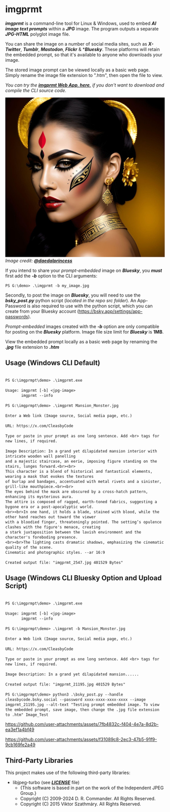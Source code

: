 # imgprmt

***imgprmt*** is a command-line tool for Linux & Windows, used to embed ***AI image text prompts*** within a ***JPG*** image.  The program outputs a separate ***JPG-HTML*** polyglot image file.  

You can share the image on a number of social media sites, such as ***X-Twitter***, ***Tumblr***, ***Mastodon***, ***Flickr*** & ****Bluesky***.  These platforms will retain the embedded prompt, so that it's available to anyone who downloads your image.  

The stored image prompt can be viewed locally as a basic web page. Simply rename the image file extension to ".htm", then open the file to view.

*You can try the [***imgprmt Web App, here,***](https://cleasbycode.co.uk/imgprmt/app/) if you don't want to download and compile the CLI source code.*  

![Demo Image](https://github.com/CleasbyCode/imgprmt/blob/main/demo_image/imgprmt_48940.jpg)  
*Image credit: [***@daedalprincess***](https://x.com/daedalprincess)*  

If you intend to share your *prompt-embedded* image on ***Bluesky***, you ***must*** first add the ***-b*** option to the CLI arguments:
```console
PS G:\demo> .\imgprmt -b my_image.jpg
```
Secondly, to post the image on ***Bluesky***, you will need to use the ***bsky_post.py*** python script (*located in the repo src folder*). An App-Password is also required to use with the python script, which you can create from your Bluesky account (https://bsky.app/settings/app-passwords).  

*Prompt-embedded* images created with the ***-b*** option are only compatible for posting on the ***Bluesky*** platform. Image file size limit for ***Bluesky*** is **1MB**.



View the embedded prompt locally as a basic web page by renaming the ***.jpg*** file extension to ***.htm***  

## Usage (Windows CLI Default)

```console

PS G:\imgprmpt\demo> .\imgprmt.exe

Usage: imgprmt [-b] <jpg-image>  
       imgprmt --info

PS G:\imgprmpt\demo> .\imgprmt Mansion_Monster.jpg

Enter a Web link (Image source, Social media page, etc.)

URL: https://x.com/CleasbyCode

Type or paste in your prompt as one long sentence. Add <br> tags for new lines, if required.

Image Description: In a grand yet dilapidated mansion interior with intricate wooden wall panelling
and a majestic staircase, an eerie, imposing figure standing on the stairs, lunges forward.<br><br>
This character is a blend of historical and fantastical elements, wearing a mask that evokes the textures
of burlap and bandages, accentuated with metal rivets and a sinister, grill-like mouthpiece.<br><br>
The eyes behind the mask are obscured by a cross-hatch pattern, enhancing its mysterious aura.
The attire is composed of ragged, earth-toned fabrics, suggesting a bygone era or a post-apocalyptic world.
<br><br>In one hand, it holds a blade, stained with blood, while the other hand reaches out toward the viewer
with a bloodied finger, threateningly pointed. The setting’s opulence clashes with the figure's menace, creating
a stark juxtaposition between the lavish environment and the character's foreboding presence.
<br><br>The lighting casts dramatic shadows, emphasizing the cinematic quality of the scene.
Cinematic and photographic styles. --ar 16:9

Created output file: "imgprmt_2547.jpg 401529 Bytes"

```
## Usage (Windows CLI Bluesky Option and Upload Script)

```console

PS G:\imgprmpt\demo> .\imgprmt.exe

Usage: imgprmt [-b] <jpg-image>  
       imgprmt --info

PS G:\imgprmpt\demo> .\imgprmt -b Mansion_Monster.jpg

Enter a Web link (Image source, Social media page, etc.)

URL: https://x.com/CleasbyCode

Type or paste in your prompt as one long sentence. Add <br> tags for new lines, if required.

Image Description: In a grand yet dilapidated mansion...... 

Created output file: "imgprmt_21195.jpg 401529 Bytes"

PS G:\imgprmpt\demo> python3 .\bsky_post.py --handle cleasbycode.bsky.social --password xxxx-xxxx-xxxx-xxxx --image imgprmt_21195.jpg --alt-text "Testing prompt embedded image. To view the embedded prompt, save image, then change the .jpg file extension to .htm" Image_Test

```
https://github.com/user-attachments/assets/7fb4832c-f404-4e7a-8d2b-ea3ef1a4bf49  

https://github.com/user-attachments/assets/f31089c8-2ec3-47b5-91f9-9cb169fe2a49

## Third-Party Libraries

This project makes use of the following third-party libraries:

- libjpeg-turbo (see [***LICENSE***](https://github.com/libjpeg-turbo/libjpeg-turbo/blob/main/LICENSE.md) file)  
  - {This software is based in part on the work of the Independent JPEG Group.}
  - Copyright (C) 2009-2024 D. R. Commander. All Rights Reserved.
  - Copyright (C) 2015 Viktor Szathmáry. All Rights Reserved.
    
##

